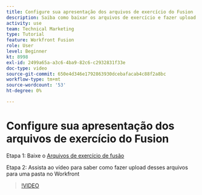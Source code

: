 ```yaml
---
title: Configure sua apresentação dos arquivos de exercício do Fusion
description: Saiba como baixar os arquivos de exercício e fazer upload desses arquivos em uma pasta no Workfront, em [!DNL Adobe Workfront Fusion].
activity: use
team: Technical Marketing
type: Tutorial
feature: Workfront Fusion
role: User
level: Beginner
kt: 8998
exl-id: 2499a65a-a3c6-4ba9-82c6-c2932831f33e
doc-type: video
source-git-commit: 650e4d346e1792863930dcebafacab4c88f2a8bc
workflow-type: tm+mt
source-wordcount: '53'
ht-degree: 0%

---
```


# Configure sua apresentação dos arquivos de exercício do Fusion

Etapa 1: Baixe o [Arquivos de exercício de fusão](/help/assets/fusion-exercise-files.zip)

Etapa 2: Assista ao vídeo para saber como fazer upload desses arquivos para uma pasta no Workfront

>[!VIDEO](https://video.tv.adobe.com/v/335258/?quality=12&learn=on)
